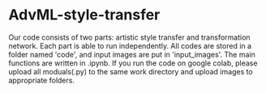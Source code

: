 # AdvML-style-transfer
Our code consists of two parts: artistic style transfer and transformation network. Each part is able to run independently. All codes are stored in a folder named 'code', and input images are put in 'input_images'. The main functions are written in .ipynb. If you run the code on google colab, please upload all moduals(.py) to the same work directory and upload images to appropriate folders.
